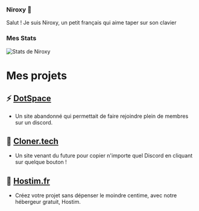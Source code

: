 ### Niroxy 👋
Salut ! Je suis Niroxy, un petit français qui aime taper sur son clavier

### Mes Stats
![Stats de Niroxy](https://github-readme-stats.vercel.app/api?username=niroxy&hide_title=true&show_icons=true&title_color=fff&icon_color=79ff97&text_color=9f9f9f&bg_color=151515)


# Mes projets
## ⚡ **[DotSpace](https://github.com/Niroxy/DotSpace)**
- Un site abandonné qui permettait de faire rejoindre plein de membres sur un discord.

## 🔭 **[Cloner.tech](https://github.com/Niroxy/Cloner.Tech)**
- Un site venant du future pour copier n'importe quel Discord en cliquant sur quelque bouton !

## 👯 **[Hostim.fr](https://hostim.fr/)**
- Créez votre projet sans dépenser le moindre centime, avec notre hébergeur gratuit, Hostim.

<!--
**Niroxy/Niroxy** is a ✨ _special_ ✨ repository because its `README.md` (this file) appears on your GitHub profile.

Here are some ideas to get you started:

- 🔭 I’m currently working on ...
- 🌱 I’m currently learning ...
- 👯 I’m looking to collaborate on ...
- 🤔 I’m looking for help with ...
- 💬 Ask me about ...
- 📫 How to reach me: ...
- 😄 Pronouns: ...
- ⚡ Fun fact: ...
-->
